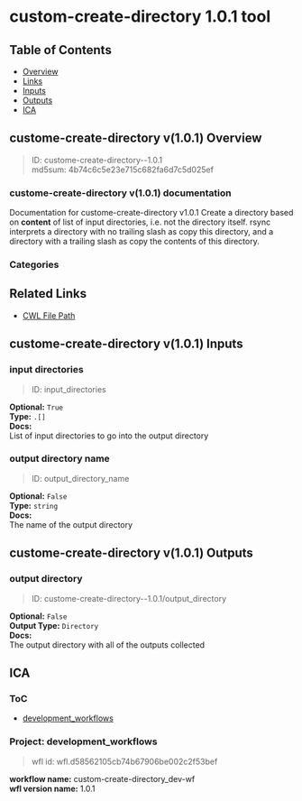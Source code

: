 
custom-create-directory 1.0.1 tool
==================================

## Table of Contents
  
- [Overview](#custome-create-directory-v101-overview)  
- [Links](#related-links)  
- [Inputs](#custome-create-directory-v101-inputs)  
- [Outputs](#custome-create-directory-v101-outputs)  
- [ICA](#ica)  


## custome-create-directory v(1.0.1) Overview



  
> ID: custome-create-directory--1.0.1  
> md5sum: 4b74c6c5e23e715c682fa6d7c5d025ef

### custome-create-directory v(1.0.1) documentation
  
Documentation for custome-create-directory v1.0.1
Create a directory based on **content** of list of input directories, i.e. not the
directory itself. rsync interprets a directory with no trailing slash as copy this directory, 
and a directory with a trailing slash as copy the contents of this directory.  

### Categories
  


## Related Links
  
- [CWL File Path](../../../../../../tools/custom-create-directory/1.0.1/custom-create-directory__1.0.1.cwl)  

  


## custome-create-directory v(1.0.1) Inputs

### input directories



  
> ID: input_directories
  
**Optional:** `True`  
**Type:** `.[]`  
**Docs:**  
List of input directories to go into the output directory


### output directory name



  
> ID: output_directory_name
  
**Optional:** `False`  
**Type:** `string`  
**Docs:**  
The name of the output directory

  


## custome-create-directory v(1.0.1) Outputs

### output directory



  
> ID: custome-create-directory--1.0.1/output_directory  

  
**Optional:** `False`  
**Output Type:** `Directory`  
**Docs:**  
The output directory with all of the outputs collected
  

  


## ICA

### ToC
  
- [development_workflows](#project-development_workflows)  


### Project: development_workflows


> wfl id: wfl.d58562105cb74b67906be002c2f53bef  

  
**workflow name:** custom-create-directory_dev-wf  
**wfl version name:** 1.0.1  

  

